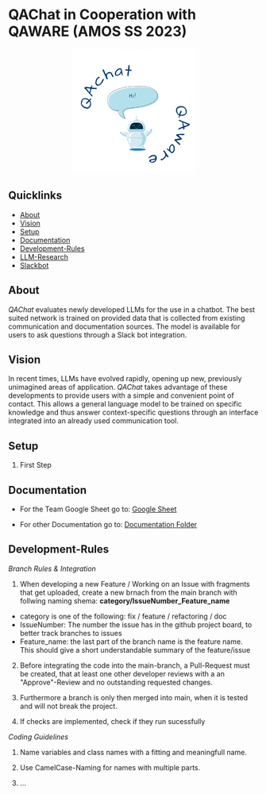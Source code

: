 # QAChat in Cooperation with QAWARE (AMOS SS 2023)

<p align="center">
  <img src="./QAChat/assets/QAware.png" alt="" width="250"/>
</p>

## Quicklinks
- [About](#About)
- [Vision](#Vision)
- [Setup](#Setup)
- [Documentation](#Documentation)
- [Development-Rules](#Development-Rules)
- [LLM-Research](/Documentation/LLM-Research/LLM-Research.md)
- [Slackbot](/QAChat/SlackBot/README.md)

## About
*QAChat* evaluates newly developed LLMs for the use in a chatbot. The best suited network is trained on provided data that is collected from existing communication and documentation sources. The model is available for users to ask questions through a Slack bot integration.

## Vision
In recent times, LLMs have evolved rapidly, opening up new, previously unimagined areas of application. *QAChat* takes advantage of these developments to provide users with a simple and convenient point of contact. This allows a general language model to be trained on specific knowledge and thus answer context-specific questions through an interface integrated into an already used communication tool.


## Setup
1. First Step

## Documentation
- For the Team Google Sheet go to: [Google Sheet](https://docs.google.com/spreadsheets/d/1YPjbiAhNvHcSZrW76hD67fqGCg3-shARfk5d4C8jOtA)

- For other Documentation go to: [Documentation Folder](/Documentation/README.md)

## Development-Rules

*Branch Rules & Integration*

1. When developing a new Feature / Working on an Issue with fragments that get uploaded, create a new brnach from the main branch with follwing naming shema: **category/IssueNumber_Feature_name**

- category is one of the following: fix / feature / refactoring / doc 
- IssueNumber: The number the issue has in the github project board, to better track branches to issues
-  Feature_name: the last part of the branch name is the feature name. This should give a short understandable summary of the feature/issue

2. Before integrating the code into the main-branch, a Pull-Request must be created, that at least one other developer reviews with a an "Approve"-Review and no outstanding requested changes.

3. Furthermore a branch is only then merged into main, when it is tested and will not break the project.

4. If checks are implemented, check if they run sucessfully

*Coding Guidelines*

1. Name variables and class names with a fitting and meaningfull name.

2. Use CamelCase-Naming for names with multiple parts.

3. ...

